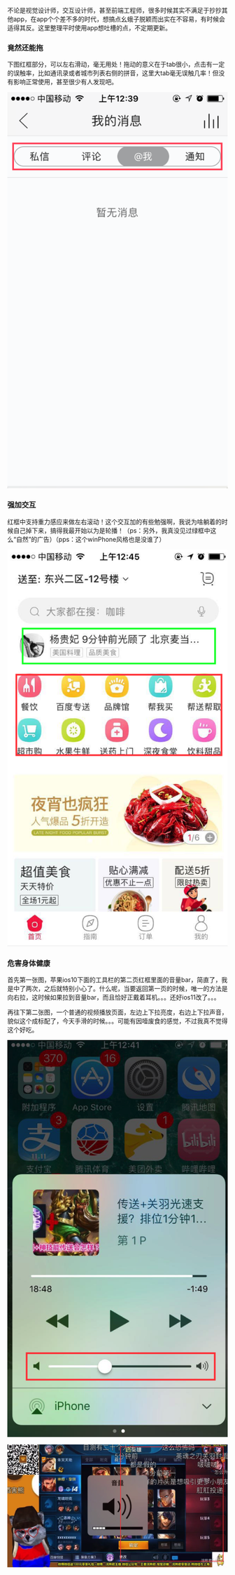 不论是视觉设计师，交互设计师，甚至前端工程师，很多时候其实不满足于抄抄其他app，在app个个差不多的时代，想搞点幺蛾子脱颖而出实在不容易，有时候会适得其反。这里整理平时使用app想吐槽的点，不定期更新。

### 竟然还能拖

下图红框部分，可以左右滑动，毫无用处！拖动的意义在于tab很小，点击有一定的误触率，比如通讯录或者城市列表右侧的拼音，这里大tab毫无误触几率！但没有影响正常使用，甚至很少有人发现吧。

![](/images/1509814855hs.png)

### 强加交互

红框中支持重力感应来做左右滚动！这个交互加的有些勉强啊，我说为啥躺着的时候自己掉下来，搞得我最开始以为是轮播！（ps：另外，我真没见过绿框中这么“自然”的广告）（pps：这个winPhone风格也是没谁了）

![](/images/1509815097wy.png)

### 危害身体健康

首先第一张图，苹果ios10下面的工具栏的第二页红框里面的音量bar，简直了，我是中了两次，之后就特别小心了。什么呢，当要返回第一页的时候，唯一的方法是向右拉，这时候如果拉到音量bar，而且恰好正戴着耳机。。。还好ios11改了。。。

再往下第二张图，一个普通的视频播放页面，左边上下拉亮度，右边上下拉声音，貌似这个成标配了，今天手滑的时候。。。可能有因噎废食的感觉，不过我真不觉得这个好吃。

![](/images/1509815350vd.png)

![](/images/1509815395zh.png)